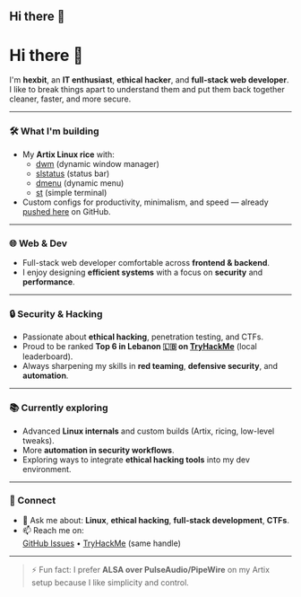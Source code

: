 ## Hi there 👋

# Hi there 👋

I'm **hexbit**, an **IT enthusiast**, **ethical hacker**, and **full-stack web developer**.  
I like to break things apart to understand them and put them back together cleaner, faster, and more secure.

---

### 🛠️ What I'm building
- My **Artix Linux rice** with:
  - [dwm](https://dwm.suckless.org/) (dynamic window manager)
  - [slstatus](https://tools.suckless.org/slstatus/) (status bar)
  - [dmenu](https://tools.suckless.org/dmenu/) (dynamic menu)
  - [st](https://st.suckless.org/) (simple terminal)  
- Custom configs for productivity, minimalism, and speed — already [pushed here](./) on GitHub.

---

### 🌐 Web & Dev
- Full-stack web developer comfortable across **frontend & backend**.
- I enjoy designing **efficient systems** with a focus on **security** and **performance**.

---

### 🔒 Security & Hacking
- Passionate about **ethical hacking**, penetration testing, and CTFs.
- Proud to be ranked **Top 6 in Lebanon 🇱🇧 on [TryHackMe](https://tryhackme.com/)** (local leaderboard).
- Always sharpening my skills in **red teaming**, **defensive security**, and **automation**.

---

### 📚 Currently exploring
- Advanced **Linux internals** and custom builds (Artix, ricing, low-level tweaks).
- More **automation in security workflows**.
- Exploring ways to integrate **ethical hacking tools** into my dev environment.

---

### 🤝 Connect
- 💬 Ask me about: **Linux**, **ethical hacking**, **full-stack development**, **CTFs**.
- 📫 Reach me on:  
  [GitHub Issues](https://github.com/hexbitCTF/hexbitCTF/issues) • [TryHackMe](https://tryhackme.com/) (same handle)

---

> ⚡ Fun fact: I prefer **ALSA over PulseAudio/PipeWire** on my Artix setup because I like simplicity and control.



<!--
**hexbitCTF/hexbitCTF** is a ✨ _special_ ✨ repository because its `README.md` (this file) appears on your GitHub profile.

Here are some ideas to get you started:

- 🔭 I’m currently working on ...
- 🌱 I’m currently learning ...
- 👯 I’m looking to collaborate on ...
- 🤔 I’m looking for help with ...
- 💬 Ask me about ...
- 📫 How to reach me: ...
- 😄 Pronouns: ...
- ⚡ Fun fact: ...
-->
